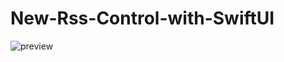 # New-Rss-Control-with-SwiftUI

![preview](https://github.com/[username]/[reponame]/blob/[branch]/previe.png?raw=true)

